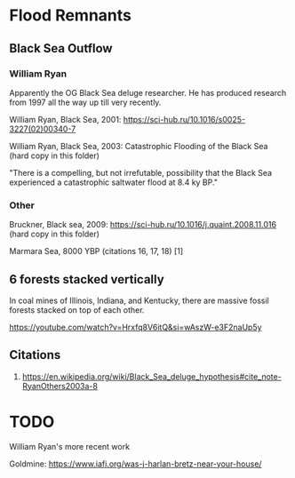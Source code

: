 # Flood Remnants

## Black Sea Outflow

### William Ryan

Apparently the OG Black Sea deluge researcher. He has produced research from 1997 all the way up till very recently.

William Ryan, Black Sea, 2001: https://sci-hub.ru/10.1016/s0025-3227(02)00340-7

William Ryan, Black Sea, 2003: Catastrophic Flooding of the Black Sea (hard copy in this folder)

"There is a compelling, but not irrefutable, possibility that the Black Sea experienced a catastrophic saltwater flood at 8.4 ky BP."

### Other

Bruckner, Black sea, 2009: https://sci-hub.ru/10.1016/j.quaint.2008.11.016 (hard copy in this folder)

Marmara Sea, 8000 YBP (citations 16, 17, 18) [1]

## 6 forests stacked vertically

In coal mines of Illinois, Indiana, and Kentucky, there are massive fossil forests stacked on top of each other.

https://youtube.com/watch?v=Hrxfq8V6itQ&si=wAszW-e3F2naUp5y

## Citations

1. https://en.wikipedia.org/wiki/Black_Sea_deluge_hypothesis#cite_note-RyanOthers2003a-8

# TODO

William Ryan's more recent work

Goldmine: https://www.iafi.org/was-j-harlan-bretz-near-your-house/